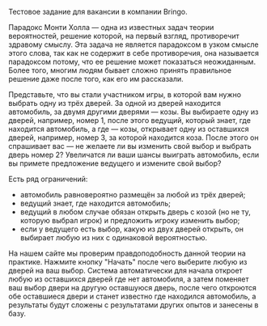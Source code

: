 Тестовое задание для вакансии в компании Bringo.

Парадокс Монти Холла — одна из известных задач теории вероятностей, решение которой, на первый взгляд, противоречит здравому смыслу. Эта задача не является парадоксом в узком смысле этого слова, так как не содержит в себе противоречия, она называется парадоксом потому, что ее решение может показаться неожиданным. Более того, многим людям бывает сложно принять правильное решение даже после того, как его им рассказали.

Представьте, что вы стали участником игры, в которой вам нужно выбрать одну из трёх дверей. За одной из дверей находится автомобиль, за двумя другими дверями — козы. Вы выбираете одну из дверей, например, номер 1, после этого ведущий, который знает, где находится автомобиль, а где — козы, открывает одну из оставшихся дверей, например, номер 3, за которой находится коза. После этого он спрашивает вас — не желаете ли вы изменить свой выбор и выбрать дверь номер 2? Увеличатся ли ваши шансы выиграть автомобиль, если вы примете предложение ведущего и измените свой выбор?

Есть ряд ограничений:
* автомобиль равновероятно размещён за любой из трёх дверей;
* ведущий знает, где находится автомобиль;
* ведущий в любом случае обязан открыть дверь с козой (но не ту, которую выбрал игрок) и предложить игроку изменить выбор;
* если у ведущего есть выбор, какую из двух дверей открыть, он выбирает любую из них с одинаковой вероятностью.

На нашем сайте мы проверим правдоподобность данной теории на практике. Нажмите кнопку "Начать" после чего выберите любую из дверей на ваш выбор. Система автоматически для начала откроет любую из оставшихся дверей где нет автомобиля, а затем поменяет ваш выбор двери на другую оставшуюся дверь, после чего откроются обе оставшиеся двери и станет известно где находился автомобиль, а результаты будут сложены с результатами других опытов и занесены в базу.